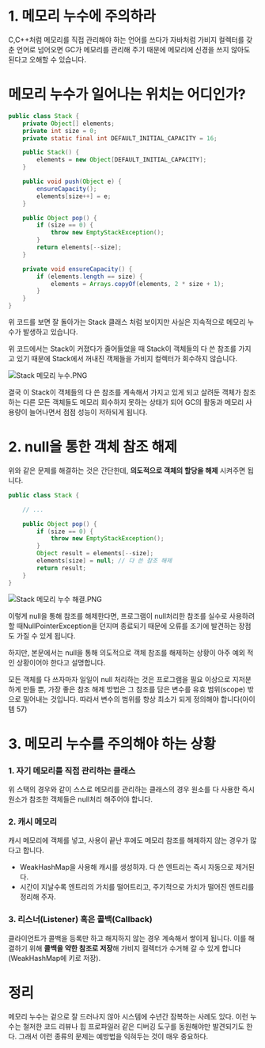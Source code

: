 # 1. 메모리 누수에 주의하라

C,C++처럼 메모리를 직접 관리해야 하는 언어를 쓰다가 자바처럼 가비지 컬렉터를 갖춘 언어로 넘어오면 GC가 메모리를 관리해 주기 때문에 메모리에 신경을 쓰지 않아도 된다고 오해할 수 있습니다.

# 메모리 누수가 일어나는 위치는 어디인가?

```java
public class Stack {
    private Object[] elements;
    private int size = 0;
    private static final int DEFAULT_INITIAL_CAPACITY = 16;

    public Stack() {
        elements = new Object[DEFAULT_INITIAL_CAPACITY];
    }

    public void push(Object e) {
        ensureCapacity();
        elements[size++] = e;
    }

    public Object pop() {
        if (size == 0) {
            throw new EmptyStackException();
        }
        return elements[--size];
    }

    private void ensureCapacity() {
        if (elements.length == size) {
            elements = Arrays.copyOf(elements, 2 * size + 1);
        }
    }
}
```

위 코드를 보면 잘 돌아가는 Stack 클래스 처럼 보이지만 사실은 지속적으로 메모리 누수가 발생하고 있습니다.

위 코드에서는 Stack이 커졌다가 줄어들었을 때 Stack이 객체들의 다 쓴 참조를 가지고 있기 때문에 Stack에서 꺼내진 객체들을 가비지 컬렉터가 회수하지 않습니다.

![Stack 메모리 누수.PNG](https://s3-us-west-2.amazonaws.com/secure.notion-static.com/83cc8fd4-bbd8-40f0-b36a-f34225a748b9/Stack_%EB%A9%94%EB%AA%A8%EB%A6%AC_%EB%88%84%EC%88%98.png)

결국 이 Stack이 객체들의 다 쓴 참조를 계속해서 가지고 있게 되고 살려둔 객체가 참조 하는 다른 모든 객체들도 메모리 회수하지 못하는 상태가 되어 GC의 활동과 메모리 사용량이 늘어나면서 점점 성능이 저하되게 됩니다.

# 2. null을 통한 객체 참조 해제

위와 같은 문제를 해결하는 것은 간단한데, **의도적으로 객체의 할당을 해제** 시켜주면 됩니다.

```java
public class Stack {

    // ...

    public Object pop() {
        if (size == 0) {
            throw new EmptyStackException();
        }
        Object result = elements[--size];
        elements[size] = null; // 다 쓴 참조 해제
        return result;
    }
}
```

![Stack 메모리 누수 해결.PNG](https://s3-us-west-2.amazonaws.com/secure.notion-static.com/d4ab9bf4-5d8b-4c8a-bff5-3d3e269e7f7a/Stack_%EB%A9%94%EB%AA%A8%EB%A6%AC_%EB%88%84%EC%88%98_%ED%95%B4%EA%B2%B0.png)

이렇게 null을 통해 참조를 해제한다면, 프로그램이 null처리한 참조를 실수로 사용하려 할 때NullPointerException을 던지며 종료되기 때문에 오류를 조기에 발견하는 장점도 가질 수 있게 됩니다.

하지만, 본문에서는 null을 통해 의도적으로 객체 참조를 해제하는 상황이 아주 예외 적인 상황이어야 한다고 설명합니다.

모든 객체를 다 쓰자마자 일일이 null 처리하는 것은 프로그램을 필요 이상으로 지저분하게 만들 뿐, 가장 좋은 참조 해제 방법은 그 참조를 담은 변수를 유효 범위(scope) 밖으로 밀어내는 것입니다. 따라서 변수의 범위를 항상 최소가 되게 정의해야 합니다(아이템 57)

# 3. 메모리 누수를 주의해야 하는 상황

### 1. 자기 메모리를 직접 관리하는 클래스

위 스택의 경우와 같이 스스로 메모리를 관리하는 클래스의 경우 원소를 다 사용한 즉시 원소가 참조한 객체들은 null처리 해주어야 합니다.

### 2. 캐시 메모리

캐시 메모리에 객체를 넣고, 사용이 끝난 후에도 메모리 참조를 해제하지 않는 경우가 많다고 합니다.

- WeakHashMap을 사용해 캐시를 생성하자. 다 쓴 엔트리는 즉시 자동으로 제거된다.
- 시간이 지날수록 엔트리의 가치를 떨어트리고, 주기적으로 가치가 떨어진 엔트리를 정리해 주자.

### 3. 리스너(Listener) 혹은 콜백(Callback)

클라이언트가 콜백을 등록만 하고 해지하지 않는 경우 계속해서 쌓이게 됩니다. 이를 해결하기 위해 **콜백을 약한 참조로 저장**해 가비지 컬렉터가 수거해 갈 수 있게 합니다(WeakHashMap에 키로 저장).

# 정리

메모리 누수는 겉으로 잘 드러나지 않아 시스템에 수년간 잠복하는 사례도 있다. 이런 누수는 철저한 코드 리뷰나 힙 프로파일러 같은 디버깅 도구를 동원해야만 발견되기도 한다. 그래서 이런 종류의 문제는 예방법을 익혀두는 것이 매우 중요하다.